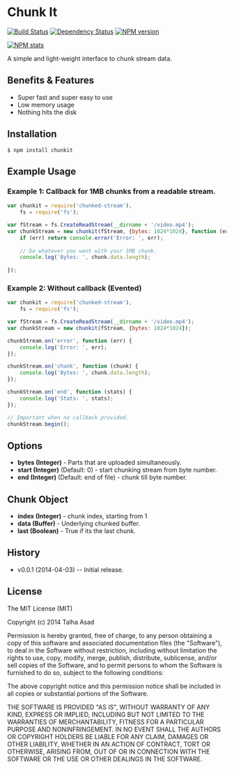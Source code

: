 # Chunk It

[![Build Status](https://travis-ci.org/mindblaze/chunkit.png?branch=master)](https://travis-ci.org/mindblaze/chunkit)
[![Dependency Status](https://www.versioneye.com/user/projects/533d32527bae4be0c7000242/badge.png)](https://www.versioneye.com/user/projects/533d32527bae4be0c7000242)
[![NPM version](https://badge.fury.io/js/chunkit.png)](http://badge.fury.io/js/chunkit)

[![NPM stats](https://nodei.co/npm/chunkit.png?downloads=true)](https://www.npmjs.org/package/chunkit)

A simple and light-weight interface to chunk stream data.


## Benefits & Features
* Super fast and super easy to use
* Low memory usage
* Nothing hits the disk


## Installation

```
$ npm install chunkit
```


## Example Usage


### Example 1: Callback for 1MB chunks from a readable stream.

```js
var chunkit = require('chunked-stream'),
    fs = require('fs');

var fStream = fs.CreateReadStream(__dirname + '/video.mp4');
var chunkStream = new chunkit(fStream, {bytes: 1024*1024}, function (err, chunk) {
	if (err) return console.error('Error: ', err);
	
	// Do whatever you want with your 1MB chunk.
	console.log('Bytes: ', chunk.data.length);
	
});
```

### Example 2: Without callback (Evented)

```js
var chunkit = require('chunked-stream'),
    fs = require('fs');

var fStream = fs.CreateReadStream(__dirname + '/video.mp4');
var chunkStream = new chunkit(fStream, {bytes: 1024*1024});

chunkStream.on('error', function (err) {
	console.log('Error: ', err);
});

chunkStream.on('chunk', function (chunk) {
	console.log('Bytes: ', chunk.data.length);
});

chunkStream.on('end', function (stats) {
	console.log('Stats: ', stats);
});

// Important when no callback provided.
chunkStream.begin();
```

## Options

* **bytes (Integer)** - Parts that are uploaded simultaneously.
* **start (Integer)** (Default: 0) - start chunking stream from byte number.
* **end (Integer)** (Default: end of file) - chunk till byte number.


## Chunk Object

* **index (Integer)** - chunk index, starting from 1
* **data (Buffer)** - Underlying chunked buffer.
* **last (Boolean)** - True if its the last chunk.


## History

* v0.0.1 (2014-04-03) -- Initial release.


## License

The MIT License (MIT)

Copyright (c) 2014 Talha Asad

Permission is hereby granted, free of charge, to any person obtaining a copy
of this software and associated documentation files (the "Software"), to deal
in the Software without restriction, including without limitation the rights
to use, copy, modify, merge, publish, distribute, sublicense, and/or sell
copies of the Software, and to permit persons to whom the Software is
furnished to do so, subject to the following conditions:

The above copyright notice and this permission notice shall be included in all
copies or substantial portions of the Software.

THE SOFTWARE IS PROVIDED "AS IS", WITHOUT WARRANTY OF ANY KIND, EXPRESS OR
IMPLIED, INCLUDING BUT NOT LIMITED TO THE WARRANTIES OF MERCHANTABILITY,
FITNESS FOR A PARTICULAR PURPOSE AND NONINFRINGEMENT. IN NO EVENT SHALL THE
AUTHORS OR COPYRIGHT HOLDERS BE LIABLE FOR ANY CLAIM, DAMAGES OR OTHER
LIABILITY, WHETHER IN AN ACTION OF CONTRACT, TORT OR OTHERWISE, ARISING FROM,
OUT OF OR IN CONNECTION WITH THE SOFTWARE OR THE USE OR OTHER DEALINGS IN THE
SOFTWARE.